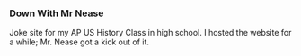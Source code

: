 ### Down With Mr Nease

Joke site for my AP US History Class in high school. I hosted the website for a while; Mr. Nease got a kick out of it.